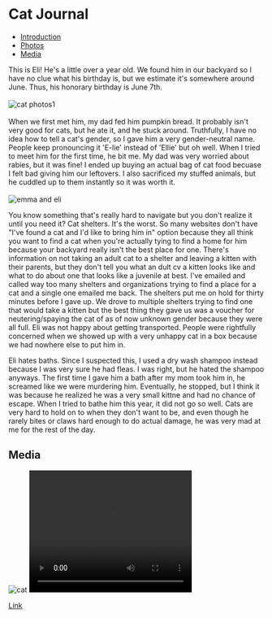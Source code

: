 <!DOCTYPE html>
<html>
<head>
</head>

<body>
  <h1> Cat Journal </h1>
  <nav>
    <ul>
      <li><a href="#introduction">Introduction</a></li>
      <li><a href="#photos">Photos</a></li>
      <li><a href="#media">Media</a></li>
    </ul>
  </nav>
<p>
This is Eli! He's a little over a year old. We found him in our backyard so I have no clue what his birthday is, but we estimate it's somewhere around June. Thus, his honorary birthday is June 7th.
  <br /><br /> 
  <img src="https://i.imgur.com/UwsTVIX.jpg" alt="cat photos1"/>
  <br /><br /> 
  When we first met him, my dad fed him pumpkin bread. It probably isn't very good for cats, but he ate it, and he stuck around.
  Truthfully, I have no idea how to tell a cat's gender, so I gave him a very gender-neutral name. People keep pronouncing it 'E-lie' instead of 'Ellie' but oh well.
  When I tried to meet him for the first time, he bit me. My dad was very worried about rabies, but it was fine!
  I ended up buying an actual bag of cat food becuase I felt bad giving him our leftovers. I also sacrificed my stuffed animals, but he cuddled up to them instantly so it was worth it.
  <br /><br /> 
 <img src="https://i.imgur.com/frlJEji.jpg" alt= "emma and eli"/>
</p>
<p>
  You know something that's really hard to navigate but you don't realize it until you need it? Cat shelters. It's the worst. So many websites don't have "I've found a cat and I'd like to bring him in" option because they all think you want to find a cat when you're actually tying to find a home for him because your backyard really isn't the best place for one. There's information on not taking an adult cat to a shelter and leaving a kitten with their parents, but they don't tell you what an dult cv a kitten looks like and what to do about one that looks like a juvenile at best. I've emailed and called way too many shelters and organizations trying to find a place for a cat and a single one emailed me back. The shelters put me on hold for thirty minutes before I gave up. We drove to multiple shelters trying to find one that would take a kitten but the best thing they gave us was a voucher for neutering/spaying the cat of as of now unknown gender because they were all full. Eli was not happy about getting transported. People were rightfully concerned when we showed up with a very unhappy cat in a box because we had nowhere else to put him in. 
</p>
<p>
  Eli hates baths. Since I suspected this, I used a dry wash shampoo instead because I was very sure he had fleas. I was right, but he hated the shampoo anyways. The first time I gave him a bath after my mom took him in, he screamed like we were murdering him. Eventually, he stopped, but I think it was because he realized he was a very small kittne and had no chance of escape. When I tried to bathe him this year, it did not go so well. Cats are very hard to hold on to when they don't want to be, and even though he rarely bites or claws hard enough to do actual damage, he was very mad at me for the rest of the day.
</p>


<div id="media">
<h2>Media</h2>
<img src="" alt=cat photos2/>
<video src="" height="240" width="320" controls>Video not supported</video>
  <p><a href="https://edu.google.com/intl/ALL_us/workspace-for-education/classroom/" target="_blank">Link</a></p>
</body>
</div>
